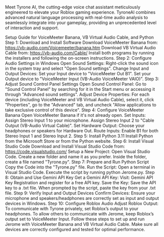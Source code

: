 
Meet Tyrone AI, the cutting-edge voice chat assistant meticulously engineered to elevate your Roblox gaming experience. TyroneAI combines advanced natural language processing with real-time audio analysis to seamlessly integrate into your gameplay, providing an unprecedented level of interaction and support.

Setup Guide for VoiceMeeter Banana, VB Virtual Audio Cable, and Python
Step 1: Download and Install Software
Download VoiceMeeter Banana from: https://vb-audio.com/Voicemeeter/banana.htm
Download VB Virtual Audio Cable from: https://vb-audio.com/Cable/
Install both programs by running the installers and following the on-screen instructions.
Step 2: Configure Audio Settings in Windows
Open Sound Settings:
Right-click the sound icon in the system tray and select "Open Sound settings".
Change Input and Output Devices:
Set your Input device to "VoiceMeeter Out B1".
Set your Output device to "VoiceMeeter Input (VB-Audio VoiceMeeter VAIO)".
Step 3: Adjust Sound Control Panel Settings
Open Sound Control Panel:
Go to "Sound Control Panel" by searching for it in the Start menu or accessing it through "Advanced sound settings".
Adjust Device Properties:
For each device (including VoiceMeeter and VB Virtual Audio Cable), select it, click "Properties", go to the "Advanced" tab, and uncheck "Allow applications to take exclusive control of this device".
Step 4: Configure VoiceMeeter Banana
Open VoiceMeeter Banana if it's not already open.
Set Inputs:
Assign Stereo Input 1 to your microphone.
Assign Stereo Input 2 to "Cable Output (VB-Audio Virtual Cable)".
Set Hardware Output:
Choose your headphones or speakers for Hardware Out.
Route Inputs:
Enable B1 for both Stereo Input 1 and Stereo Input 2.
Step 5: Install Python 3.11
Install Python from the Microsoft Store or from the Python website.
Step 6: Install Visual Studio Code
Download and Install Visual Studio Code from: https://code.visualstudio.com/
Setup a New Project:
Open Visual Studio Code.
Create a new folder and name it as you prefer.
Inside the folder, create a file named "Tyrone.py".
Step 7: Prepare and Run Python Script
Copy the Code into the "Tyrone.py" file.
Run the Script:
Open a terminal in Visual Studio Code.
Execute the script by running python Jerome.py.
Step 8: Obtain and Use Gemini API Key
Get a Gemini API Key:
Visit: Gemini API Key Registration and register for a free API key.
Save the Key:
Save the API key to a .txt file.
When prompted by the script, paste the key from your .txt file.
Step 9: Verify Input and Output Devices
Confirm Devices:
Ensure your microphone and speakers/headphones are correctly set as input and output devices in Windows.
Step 10: Configure Roblox Audio
Adjust Roblox Output:
To communicate with Tyrone privately, set Roblox’s output to your headphones.
To allow others to communicate with Jerome, keep Roblox’s output set to VoiceMeeter Input.
Follow these steps to set up and run Jerome with VoiceMeeter Banana and VB Virtual Audio Cable. Make sure all devices are correctly configured and tested for optimal performance.
